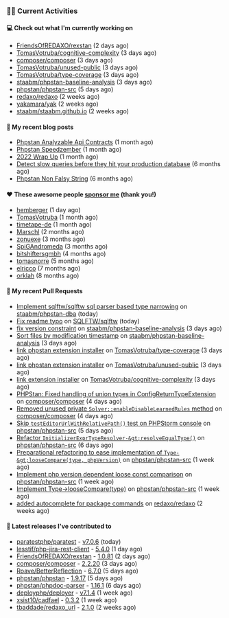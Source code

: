 ### 👨‍💻 Current Activities


#### 💻 Check out what I'm currently working on

- [FriendsOfREDAXO/rexstan](https://github.com/FriendsOfREDAXO/rexstan) (2 days ago)
- [TomasVotruba/cognitive-complexity](https://github.com/TomasVotruba/cognitive-complexity) (3 days ago)
- [composer/composer](https://github.com/composer/composer) (3 days ago)
- [TomasVotruba/unused-public](https://github.com/TomasVotruba/unused-public) (3 days ago)
- [TomasVotruba/type-coverage](https://github.com/TomasVotruba/type-coverage) (3 days ago)
- [staabm/phpstan-baseline-analysis](https://github.com/staabm/phpstan-baseline-analysis) (3 days ago)
- [phpstan/phpstan-src](https://github.com/phpstan/phpstan-src) (5 days ago)
- [redaxo/redaxo](https://github.com/redaxo/redaxo) (2 weeks ago)
- [yakamara/yak](https://github.com/yakamara/yak) (2 weeks ago)
- [staabm/staabm.github.io](https://github.com/staabm/staabm.github.io) (2 weeks ago)


#### 📜 My recent blog posts

- [Phpstan Analyzable Api Contracts](https://staabm.github.io/2022/12/29/phpstan-analyzable-api-contracts.html) (1 month ago)
- [Phpstan Speedzember](https://staabm.github.io/2022/12/23/phpstan-speedzember.html) (1 month ago)
- [2022 Wrap Up](https://staabm.github.io/2022/12/20/2022-wrap-up.html) (1 month ago)
- [Detect slow queries before they hit your production database](https://staabm.github.io/2022/08/16/phpstan-dba-query-plan-analysis.html) (6 months ago)
- [Phpstan Non Falsy String](https://staabm.github.io/2022/08/11/phpstan-non-falsy-string.html) (6 months ago)


#### ❤️ These awesome people [sponsor me](https://github.com/sponsors/staabm) (thank you!)

- [hemberger](https://github.com/hemberger) (1 day ago)
- [TomasVotruba](https://github.com/TomasVotruba) (1 month ago)
- [timetape-de](https://github.com/timetape-de) (1 month ago)
- [Marschl](https://github.com/Marschl) (2 months ago)
- [zonuexe](https://github.com/zonuexe) (3 months ago)
- [SpiGAndromeda](https://github.com/SpiGAndromeda) (3 months ago)
- [bitshiftersgmbh](https://github.com/bitshiftersgmbh) (4 months ago)
- [tomasnorre](https://github.com/tomasnorre) (5 months ago)
- [elricco](https://github.com/elricco) (7 months ago)
- [orklah](https://github.com/orklah) (8 months ago)


#### 🔨 My recent Pull Requests

- [Implement sqlftw/sqlftw sql parser based type narrowing](https://github.com/staabm/phpstan-dba/pull/505) on [staabm/phpstan-dba](https://github.com/staabm/phpstan-dba) (today)
- [Fix readme typo](https://github.com/SQLFTW/sqlftw/pull/14) on [SQLFTW/sqlftw](https://github.com/SQLFTW/sqlftw) (today)
- [fix version constraint](https://github.com/staabm/phpstan-baseline-analysis/pull/92) on [staabm/phpstan-baseline-analysis](https://github.com/staabm/phpstan-baseline-analysis) (3 days ago)
- [Sort files by modification timestamp](https://github.com/staabm/phpstan-baseline-analysis/pull/91) on [staabm/phpstan-baseline-analysis](https://github.com/staabm/phpstan-baseline-analysis) (3 days ago)
- [link phpstan extension installer](https://github.com/TomasVotruba/type-coverage/pull/12) on [TomasVotruba/type-coverage](https://github.com/TomasVotruba/type-coverage) (3 days ago)
- [link phpstan extension installer](https://github.com/TomasVotruba/unused-public/pull/29) on [TomasVotruba/unused-public](https://github.com/TomasVotruba/unused-public) (3 days ago)
- [link extension installer](https://github.com/TomasVotruba/cognitive-complexity/pull/2) on [TomasVotruba/cognitive-complexity](https://github.com/TomasVotruba/cognitive-complexity) (3 days ago)
- [PHPStan: Fixed handling of union types in ConfigReturnTypeExtension](https://github.com/composer/composer/pull/11312) on [composer/composer](https://github.com/composer/composer) (4 days ago)
- [Removed unused private `Solver::enableDisableLearnedRules` method](https://github.com/composer/composer/pull/11311) on [composer/composer](https://github.com/composer/composer) (4 days ago)
- [Skip `testEditorUrlWithRelativePath()` test on PHPStorm console](https://github.com/phpstan/phpstan-src/pull/2229) on [phpstan/phpstan-src](https://github.com/phpstan/phpstan-src) (5 days ago)
- [Refactor `InitializerExprTypeResolver-&gt;resolveEqualType()`](https://github.com/phpstan/phpstan-src/pull/2228) on [phpstan/phpstan-src](https://github.com/phpstan/phpstan-src) (6 days ago)
- [Preparational refactoring to ease implementation of `Type-&gt;looseCompare(type, phpVersion)`](https://github.com/phpstan/phpstan-src/pull/2225) on [phpstan/phpstan-src](https://github.com/phpstan/phpstan-src) (1 week ago)
- [Implement php version dependent loose const comparison](https://github.com/phpstan/phpstan-src/pull/2220) on [phpstan/phpstan-src](https://github.com/phpstan/phpstan-src) (1 week ago)
- [Implement Type-&gt;looseCompare(type)](https://github.com/phpstan/phpstan-src/pull/2216) on [phpstan/phpstan-src](https://github.com/phpstan/phpstan-src) (1 week ago)
- [added autocomplete for package commands](https://github.com/redaxo/redaxo/pull/5544) on [redaxo/redaxo](https://github.com/redaxo/redaxo) (2 weeks ago)


#### 🔭 Latest releases I've contributed to

- [paratestphp/paratest](https://github.com/paratestphp/paratest) - [v7.0.6](https://github.com/paratestphp/paratest/releases/tag/v7.0.6) (today)
- [lesstif/php-jira-rest-client](https://github.com/lesstif/php-jira-rest-client) - [5.4.0](https://github.com/lesstif/php-jira-rest-client/releases/tag/5.4.0) (1 day ago)
- [FriendsOfREDAXO/rexstan](https://github.com/FriendsOfREDAXO/rexstan) - [1.0.81](https://github.com/FriendsOfREDAXO/rexstan/releases/tag/1.0.81) (2 days ago)
- [composer/composer](https://github.com/composer/composer) - [2.2.20](https://github.com/composer/composer/releases/tag/2.2.20) (3 days ago)
- [Roave/BetterReflection](https://github.com/Roave/BetterReflection) - [6.7.0](https://github.com/Roave/BetterReflection/releases/tag/6.7.0) (5 days ago)
- [phpstan/phpstan](https://github.com/phpstan/phpstan) - [1.9.17](https://github.com/phpstan/phpstan/releases/tag/1.9.17) (5 days ago)
- [phpstan/phpdoc-parser](https://github.com/phpstan/phpdoc-parser) - [1.16.1](https://github.com/phpstan/phpdoc-parser/releases/tag/1.16.1) (6 days ago)
- [deployphp/deployer](https://github.com/deployphp/deployer) - [v7.1.4](https://github.com/deployphp/deployer/releases/tag/v7.1.4) (1 week ago)
- [xsist10/cadfael](https://github.com/xsist10/cadfael) - [0.3.2](https://github.com/xsist10/cadfael/releases/tag/0.3.2) (1 week ago)
- [tbaddade/redaxo_url](https://github.com/tbaddade/redaxo_url) - [2.1.0](https://github.com/tbaddade/redaxo_url/releases/tag/2.1.0) (2 weeks ago)
